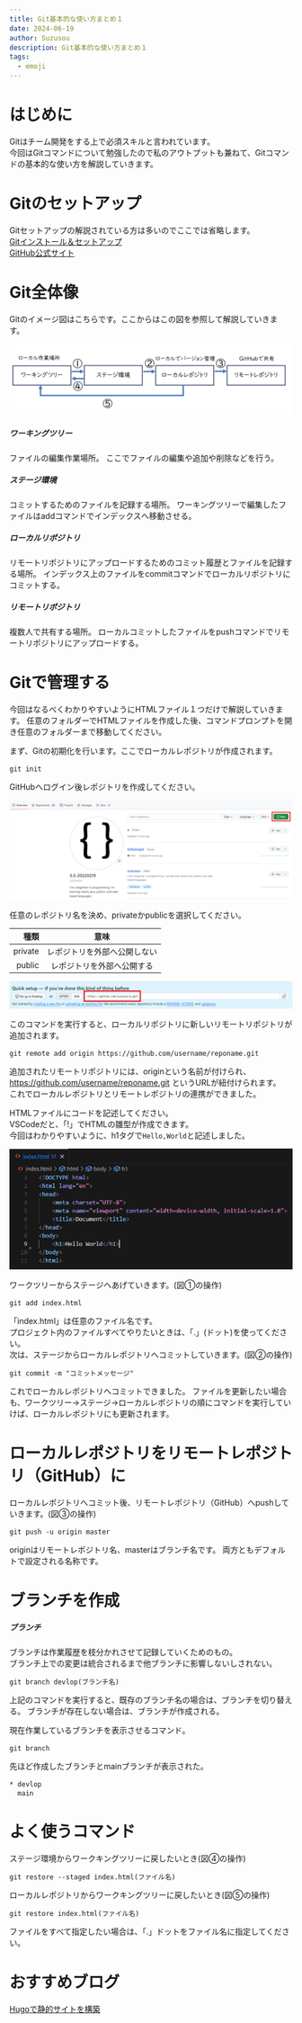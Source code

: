```yaml
---
title: Git基本的な使い方まとめ１
date: 2024-06-19
author: Suzusou
description: Git基本的な使い方まとめ１
tags:
  - emoji
---
```


# はじめに
Gitはチーム開発をする上で必須スキルと言われています。  
今回はGitコマンドについて勉強したので私のアウトプットも兼ねて、Gitコマンドの基本的な使い方を解説していきます。

# Gitのセットアップ 
Gitセットアップの解説されている方は多いのでここでは省略します。   
[Gitインストール＆セットアップ](https://qiita.com/T-H9703EnAc/items/4fbe6593d42f9a844b1c#%E6%89%8B%E9%A0%862git%E3%81%AE%E3%82%A4%E3%83%B3%E3%82%B9%E3%83%88%E3%83%BC%E3%83%AB)  
[GitHub公式サイト](https://github.com)

# Git全体像
Gitのイメージ図はこちらです。ここからはこの図を参照して解説していきます。  

![Landscape](GitHub_全体像.png) 

##### ワーキングツリー
ファイルの編集作業場所。
ここでファイルの編集や追加や削除などを行う。
##### ステージ環境
コミットするためのファイルを記録する場所。
ワーキングツリーで編集したファイルはaddコマンドでインデックスへ移動させる。
##### ローカルリポジトリ
リモートリポジトリにアップロードするためのコミット履歴とファイルを記録する場所。
インデックス上のファイルをcommitコマンドでローカルリポジトリにコミットする。
##### リモートリポジトリ
複数人で共有する場所。
ローカルコミットしたファイルをpushコマンドでリモートリポジトリにアップロードする。

# Gitで管理する
今回はなるべくわかりやすいようにHTMLファイル１つだけで解説していきます。
任意のフォルダーでHTMLファイルを作成した後、コマンドプロンプトを開き任意のフォルダーまで移動してください。 

まず、Gitの初期化を行います。ここでローカルレポジトリが作成されます。

```git
git init
```
GitHubへログイン後レポジトリを作成してください。  

![Landscape](GitHub_repo.png)  

任意のレポジトリ名を決め、privateかpublicを選択してください。  

|種類 | 意味 |
|---:| :---: |
|private | レポジトリを外部へ公開しない|
|public | レポジトリを外部へ公開する|  


![Landscape](GitHub_reponame.png)  

このコマンドを実行すると、ローカルリポジトリに新しいリモートリポジトリが追加されます。 
```git
git remote add origin https://github.com/username/reponame.git
```
追加されたリモートリポジトリには、originという名前が付けられ、https://github.com/username/reponame.git というURLが紐付けられます。  
これでローカルレポジトリとリモートレポジトリの連携ができました。

HTMLファイルにコードを記述してください。  
VSCodeだと、「!」でHTMLの雛型が作成できます。  
今回はわかりやすいように、h1タグで```Hello,World```と記述しました。  

![Landscape](VSCode.png)  

ワークツリーからステージへあげていきます。(図①の操作)

```git
git add index.html
```

「index.html」は任意のファイル名です。  
プロジェクト内のファイルすべてやりたいときは、「.」(ドット)を使ってください。  
次は、ステージからローカルレポジトリへコミットしていきます。(図②の操作)

```git
git commit -m "コミットメッセージ"
```

これでローカルレポジトリへコミットできました。
ファイルを更新したい場合も、ワークツリー→ステージ→ローカルレポジトリの順にコマンドを実行していけば、ローカルレポジトリにも更新されます。



# ローカルレポジトリをリモートレポジトリ（GitHub）に


ローカルレポジトリへコミット後、リモートレポジトリ（GitHub）へpushしていきます。(図③の操作)

```git
git push -u origin master
```

originはリモートレポジトリ名、masterはブランチ名です。
両方ともデフォルトで設定される名称です。

# ブランチを作成
##### ブランチ
ブランチは作業履歴を枝分かれさせて記録していくためのもの。  
ブランチ上での変更は統合されるまで他ブランチに影響しないしされない。  

```git
git branch devlop(ブランチ名)
```
上記のコマンドを実行すると、既存のブランチ名の場合は、ブランチを切り替える。
ブランチが存在しない場合は、ブランチが作成される。

現在作業しているブランチを表示させるコマンド。  

```git
git branch 
```
先ほど作成したブランチとmainブランチが表示された。
```git
* devlop
  main
```


# よく使うコマンド

ステージ環境からワークキングツリーに戻したいとき(図④の操作)    

```git
git restore --staged index.html(ファイル名)
```

ローカルレポジトリからワークキングツリーに戻したいとき(図⑤の操作)  

```git
git restore index.html(ファイル名)
```

ファイルをすべて指定したい場合は、「.」ドットをファイル名に指定してください。

# おすすめブログ
[Hugoで静的サイトを構築](https://bellfat.com/ja-gb/posts/hugo-start/)   

